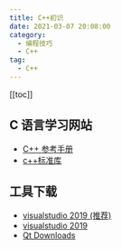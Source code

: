 ```yaml
---
title: C++初识
date: 2021-03-07 20:08:00
category: 
  - 编程技巧
  - C++
tag: 
  - C++
---
```


<!-- more -->
[[toc]]

## C 语言学习网站

- [C++ 参考手册](https://zh.cppreference.com/w/%E9%A6%96%E9%A1%B5)
- [c++标准库](https://cplusplus.com/)

## 工具下载

- [visualstudio 2019 (推荐)](https://visualstudio.microsoft.com/zh-hans/vs/)
- [visualstudio 2019](https://learn.microsoft.com/zh-cn/visualstudio/releases/2019/release-notes)
- [Qt Downloads](https://download.qt.io/archive/qt/5.12/5.12.9/)
